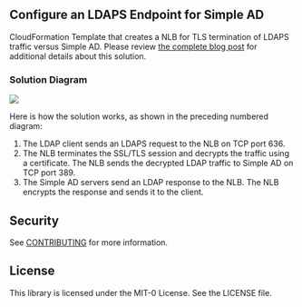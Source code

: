 ## Configure an LDAPS Endpoint for Simple AD
CloudFormation Template that creates a NLB for TLS termination of LDAPS traffic versus Simple AD. Please review [the complete blog post](https://aws.amazon.com/blogs/security/how-to-configure-ldaps-endpoint-for-simple-ad/) for additional details about this solution.

### Solution Diagram
![](https://d2908q01vomqb2.cloudfront.net/22d200f8670dbdb3e253a90eee5098477c95c23d/2020/09/03/Configure-LDAPS-Simple-AD-Figure-1.png)

Here is how the solution works, as shown in the preceding numbered diagram:
1. The LDAP client sends an LDAPS request to the NLB on TCP port 636.
2. The NLB terminates the SSL/TLS session and decrypts the traffic using a certificate. The NLB sends the decrypted LDAP traffic to Simple AD on TCP port 389.
3. The Simple AD servers send an LDAP response to the NLB. The NLB encrypts the response and sends it to the client.

## Security

See [CONTRIBUTING](CONTRIBUTING.md#security-issue-notifications) for more information.

## License

This library is licensed under the MIT-0 License. See the LICENSE file.


